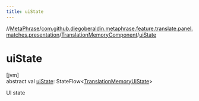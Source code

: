 ```yaml
---
title: uiState
---
```

//[MetaPhrase](../../../index.html)/[com.github.diegoberaldin.metaphrase.feature.translate.panel.matches.presentation](../index.html)/[TranslationMemoryComponent](index.html)/[uiState](ui-state.html)



# uiState



[jvm]\
abstract val [uiState](ui-state.html): StateFlow&lt;[TranslationMemoryUiState](../-translation-memory-ui-state/index.html)&gt;



UI state




